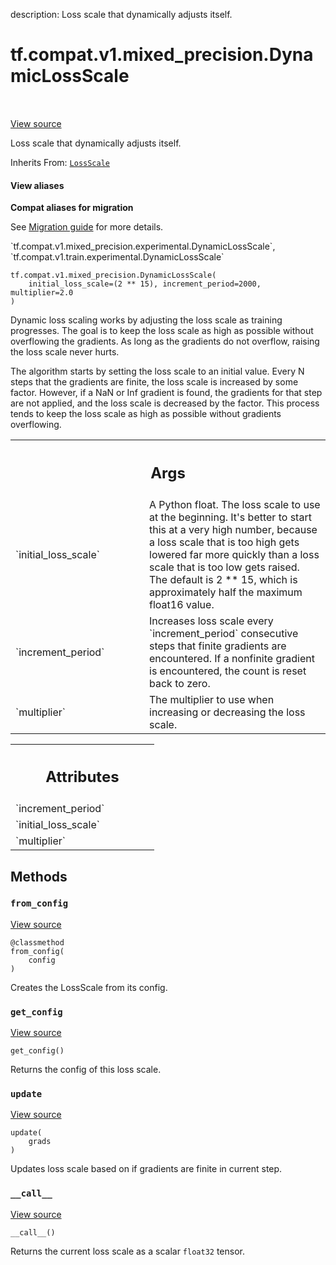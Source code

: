 description: Loss scale that dynamically adjusts itself.

<div itemscope itemtype="http://developers.google.com/ReferenceObject">
<meta itemprop="name" content="tf.compat.v1.mixed_precision.DynamicLossScale" />
<meta itemprop="path" content="Stable" />
<meta itemprop="property" content="__call__"/>
<meta itemprop="property" content="__init__"/>
<meta itemprop="property" content="from_config"/>
<meta itemprop="property" content="get_config"/>
<meta itemprop="property" content="update"/>
</div>

# tf.compat.v1.mixed_precision.DynamicLossScale

<!-- Insert buttons and diff -->

<table class="tfo-notebook-buttons tfo-api nocontent" align="left">

</table>

<a target="_blank" class="external" href="/code/stable/tensorflow/python/training/experimental/loss_scale.py">View source</a>



Loss scale that dynamically adjusts itself.

Inherits From: [`LossScale`](../../../../tf/compat/v1/mixed_precision/LossScale.md)

<section class="expandable">
  <h4 class="showalways">View aliases</h4>
  <p>
<b>Compat aliases for migration</b>
<p>See
<a href="https://www.tensorflow.org/guide/migrate">Migration guide</a> for
more details.</p>
<p>`tf.compat.v1.mixed_precision.experimental.DynamicLossScale`, `tf.compat.v1.train.experimental.DynamicLossScale`</p>
</p>
</section>

<pre class="devsite-click-to-copy prettyprint lang-py tfo-signature-link">
<code>tf.compat.v1.mixed_precision.DynamicLossScale(
    initial_loss_scale=(2 ** 15), increment_period=2000, multiplier=2.0
)
</code></pre>



<!-- Placeholder for "Used in" -->

Dynamic loss scaling works by adjusting the loss scale as training progresses.
The goal is to keep the loss scale as high as possible without overflowing the
gradients. As long as the gradients do not overflow, raising the loss scale
never hurts.

The algorithm starts by setting the loss scale to an initial value. Every N
steps that the gradients are finite, the loss scale is increased by some
factor. However, if a NaN or Inf gradient is found, the gradients for that
step are not applied, and the loss scale is decreased by the factor. This
process tends to keep the loss scale as high as possible without gradients
overflowing.

<!-- Tabular view -->
 <table class="responsive fixed orange">
<colgroup><col width="214px"><col></colgroup>
<tr><th colspan="2"><h2 class="add-link">Args</h2></th></tr>

<tr>
<td>
`initial_loss_scale`
</td>
<td>
A Python float.  The loss scale to use at the
beginning. It's better to start this at a very high number, because a
loss scale that is too high gets lowered far more quickly than a loss
scale that is too low gets raised. The default is 2 ** 15, which is
approximately half the maximum float16 value.
</td>
</tr><tr>
<td>
`increment_period`
</td>
<td>
Increases loss scale every `increment_period`
consecutive steps that finite gradients are encountered. If a nonfinite
gradient is encountered, the count is reset back to zero.
</td>
</tr><tr>
<td>
`multiplier`
</td>
<td>
The multiplier to use when increasing or decreasing the loss
scale.
</td>
</tr>
</table>





<!-- Tabular view -->
 <table class="responsive fixed orange">
<colgroup><col width="214px"><col></colgroup>
<tr><th colspan="2"><h2 class="add-link">Attributes</h2></th></tr>

<tr>
<td>
`increment_period`
</td>
<td>

</td>
</tr><tr>
<td>
`initial_loss_scale`
</td>
<td>

</td>
</tr><tr>
<td>
`multiplier`
</td>
<td>

</td>
</tr>
</table>



## Methods

<h3 id="from_config"><code>from_config</code></h3>

<a target="_blank" class="external" href="/code/stable/tensorflow/python/training/experimental/loss_scale.py">View source</a>

<pre class="devsite-click-to-copy prettyprint lang-py tfo-signature-link">
<code>@classmethod</code>
<code>from_config(
    config
)
</code></pre>

Creates the LossScale from its config.


<h3 id="get_config"><code>get_config</code></h3>

<a target="_blank" class="external" href="/code/stable/tensorflow/python/training/experimental/loss_scale.py">View source</a>

<pre class="devsite-click-to-copy prettyprint lang-py tfo-signature-link">
<code>get_config()
</code></pre>

Returns the config of this loss scale.


<h3 id="update"><code>update</code></h3>

<a target="_blank" class="external" href="/code/stable/tensorflow/python/training/experimental/loss_scale.py">View source</a>

<pre class="devsite-click-to-copy prettyprint lang-py tfo-signature-link">
<code>update(
    grads
)
</code></pre>

Updates loss scale based on if gradients are finite in current step.


<h3 id="__call__"><code>__call__</code></h3>

<a target="_blank" class="external" href="/code/stable/tensorflow/python/training/experimental/loss_scale.py">View source</a>

<pre class="devsite-click-to-copy prettyprint lang-py tfo-signature-link">
<code>__call__()
</code></pre>

Returns the current loss scale as a scalar `float32` tensor.




